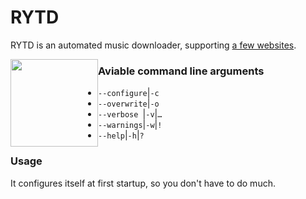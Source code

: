 # **RYTD**
RYTD is an automated music downloader, supporting [a few websites](http://ytdl-org.github.io/youtube-dl/supportedsites.html). 

<img style="height:10em;float:left" src="./RYTD/src/branch/master/RYTD/Logo.png" />

### Aviable command line arguments

- `--configure`|`-c`
- `--overwrite`|`-o`
- `--verbose `|`-v`|`…`
- `--warnings`|`-w`|`!`
- `--help`|`-h`|`?`

### Usage

It configures itself at first startup, so you don't have to do much.